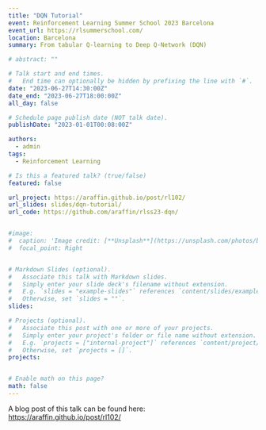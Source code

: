 ```yaml
---
title: "DQN Tutorial"
event: Reinforcement Learning Summer School 2023 Barcelona
event_url: https://rlsummerschool.com/
location: Barcelona
summary: From tabular Q-learning to Deep Q-Network (DQN)

# abstract: ""

# Talk start and end times.
#   End time can optionally be hidden by prefixing the line with `#`.
date: "2023-06-27T14:30:00Z"
date_end: "2023-06-27T18:00:00Z"
all_day: false

# Schedule page publish date (NOT talk date).
publishDate: "2023-01-01T00:08:00Z"

authors:
  - admin
tags:
  - Reinforcement Learning

# Is this a featured talk? (true/false)
featured: false

url_project: https://araffin.github.io/post/rl102/
url_slides: slides/dqn-tutorial/
url_code: https://github.com/araffin/rlss23-dqn/


#image:
#  caption: 'Image credit: [**Unsplash**](https://unsplash.com/photos/bzdhc5b3Bxs)'
#  focal_point: Right


# Markdown Slides (optional).
#   Associate this talk with Markdown slides.
#   Simply enter your slide deck's filename without extension.
#   E.g. `slides = "example-slides"` references `content/slides/example-slides.md`.
#   Otherwise, set `slides = ""`.
slides:

# Projects (optional).
#   Associate this post with one or more of your projects.
#   Simply enter your project's folder or file name without extension.
#   E.g. `projects = ["internal-project"]` references `content/project/deep-learning/index.md`.
#   Otherwise, set `projects = []`.
projects:


# Enable math on this page?
math: false
---
```


A blog post of this talk can be found here: https://araffin.github.io/post/rl102/
